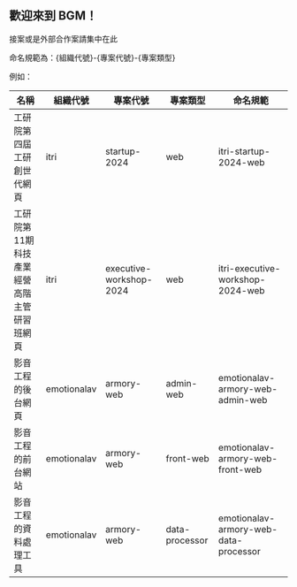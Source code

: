 ## 歡迎來到 BGM！

接案或是外部合作案請集中在此

命名規範為：{組織代號}-{專案代號}-{專案類型}

例如：

| 名稱                     | 組織代號        | 專案代號                    | 專案類型           | 命名規範                                  |
|------------------------|-------------|-------------------------|----------------|---------------------------------------|
| 工研院第四屆工研創世代網頁          | itri        | startup-2024            | web            | itri-startup-2024-web                 |
| 工研院第11期科技產業經營高階主管研習班網頁 | itri        | executive-workshop-2024 | web            | itri-executive-workshop-2024-web      |
| 影音工程的後台網頁              | emotionalav | armory-web              | admin-web      | emotionalav-armory-web-admin-web      |
| 影音工程的前台網站              | emotionalav | armory-web              | front-web      | emotionalav-armory-web-front-web      |
| 影音工程的資料處理工具            | emotionalav | armory-web              | data-processor | emotionalav-armory-web-data-processor |



